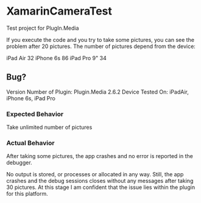 # XamarinCameraTest
Test project for PlugIn.Media

If you execute the code and you try to take some pictures, you can see the problem after 20 pictures. The number of pictures depend from the device:

iPad Air 32
iPhone 6s 86
iPad Pro 9" 34

## Bug?

Version Number of Plugin: Plugin.Media 2.6.2
Device Tested On: iPadAir, iPhone 6s, iPad Pro

### Expected Behavior

Take unlimited number of pictures

### Actual Behavior

After taking some pictures, the app crashes and no error is reported in the debugger.

No output is stored, or processes or allocated in any way. Still, the app crashes and the debug sessions closes without any messages after taking 30 pictures. At this stage I am confident that the issue lies within the plugin for this platform.
